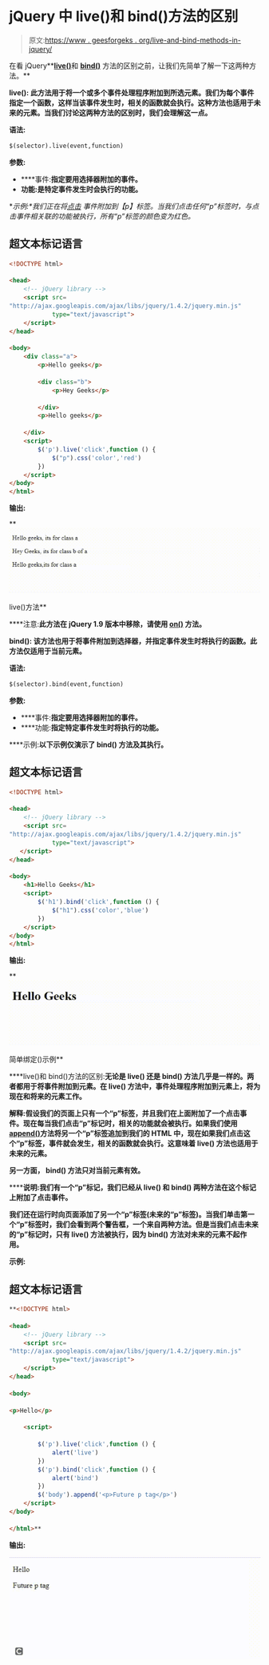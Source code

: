 # jQuery 中 live()和 bind()方法的区别

> 原文:[https://www . geesforgeks . org/live-and-bind-methods-in-jquery/](https://www.geeksforgeeks.org/difference-between-live-and-bind-methods-in-jquery/)

在看 jQuery**[**live()**](https://www.geeksforgeeks.org/jquery-live-method/)和 [**bind()**](https://www.geeksforgeeks.org/jquery-bind-with-examples/) 方法的区别之前，让我们先简单了解一下这两种方法。**

****live():** 此方法用于将一个或多个事件处理程序附加到所选元素。我们为每个事件指定一个函数，这样当该事件发生时，相关的函数就会执行。这种方法也适用于未来的元素。当我们讨论这两种方法的区别时，我们会理解这一点。**

****语法:****

```html
$(selector).live(event,function)
```

****参数:****

*   ****事件:**指定要用选择器附加的事件。**
*   ****功能**:是特定事件发生时会执行的功能。**

****示例:**我们正在将[*点击*](https://www.geeksforgeeks.org/how-to-click-on-a-paragraph-and-add-another-paragraph-using-jquery/) 事件附加到*【p】*标签。当我们点击任何*“p”*标签时，与*点击*事件相关联的功能被执行，所有*“p”*标签的颜色变为红色。**

## **超文本标记语言**

```html
<!DOCTYPE html>

<head>
    <!-- jQuery library -->
    <script src=
"http://ajax.googleapis.com/ajax/libs/jquery/1.4.2/jquery.min.js" 
            type="text/javascript">
    </script>
</head>

<body>
    <div class="a">
        <p>Hello geeks</p>

        <div class="b">
            <p>Hey Geeks</p>

        </div>
        <p>Hello geeks</p>

    </div>
    <script>
        $('p').live('click',function () {
            $("p").css('color','red')
        })
    </script>
</body>
</html>
```

****输出:****

**![](img/4ca979e0e3321d1c81a298f4eda49258.png)

live()方法** 

****注意:**此方法在 jQuery 1.9 版本中移除，请使用 [**on()**](https://www.geeksforgeeks.org/jquery-on-with-examples/) 方法。**

****bind():** 该方法也用于将事件附加到选择器，并指定事件发生时将执行的函数。此方法仅适用于当前元素。**

****语法:****

```html
$(selector).bind(event,function)
```

****参数:****

*   ****事件:**指定要用选择器附加的事件。**
*   ****功能:**指定特定事件发生时将执行的功能。**

****示例:**以下示例仅演示了 **bind()** 方法及其执行。**

## **超文本标记语言**

```html
<!DOCTYPE html>

<head>
    <!-- jQuery library -->
    <script src=
"http://ajax.googleapis.com/ajax/libs/jquery/1.4.2/jquery.min.js" 
            type="text/javascript">
   </script>
</head>

<body>
    <h1>Hello Geeks</h1>
    <script>
        $('h1').bind('click',function () {
            $("h1").css('color','blue')
        })
    </script>
</body>
</html>
```

****输出:****

**![](img/a9bfbdeeee90ba7c99ba1c7a7e26b667.png)

简单绑定()示例** 

****live()和 bind()方法的区别:**无论是 **live()** 还是 **bind()** 方法几乎是一样的。两者都用于将事件附加到元素。在 **live()** 方法中，事件处理程序附加到元素上，将为现在和将来的元素工作。**

****解释:**假设我们的页面上只有一个“p”标签，并且我们在上面附加了一个点击事件。现在每当我们点击“p”标记时，相关的功能就会被执行。如果我们使用**[**append()**](https://www.geeksforgeeks.org/jquery-append-method/)方法将另一个“p”标签追加到我们的 HTML 中，现在如果我们点击这个“p”标签，事件就会发生，相关的函数就会执行。这意味着 **live()** 方法也适用于未来的元素。****

****另一方面， **bind()** 方法只对当前元素有效。****

******说明:**我们有一个“p”标记，我们已经从 **live()** 和 **bind()** 两种方法在这个标记上附加了点击事件。****

****我们还在运行时向页面添加了另一个“p”标签(未来的“p”标签)。当我们单击第一个“p”标签时，我们会看到两个警告框，一个来自两种方法。但是当我们点击未来的“p”标记时，只有 **live()** 方法被执行，因为 **bind()** 方法对未来的元素不起作用。****

******示例:******

## ****超文本标记语言****

```html
**<!DOCTYPE html>

<head>
    <!-- jQuery library -->
    <script src=
"http://ajax.googleapis.com/ajax/libs/jquery/1.4.2/jquery.min.js" 
            type="text/javascript">
    </script>
</head>

<body>

<p>Hello</p>

    <script>

        $('p').live('click',function () {
            alert('live')
        })
        $('p').bind('click',function () {
            alert('bind')
        })
        $('body').append('<p>Future p tag</p>')
    </script>
</body>

</html>**
```

******输出:******

****![](img/3fc0d5ad984a2f853aa8926ef738fc32.png)****